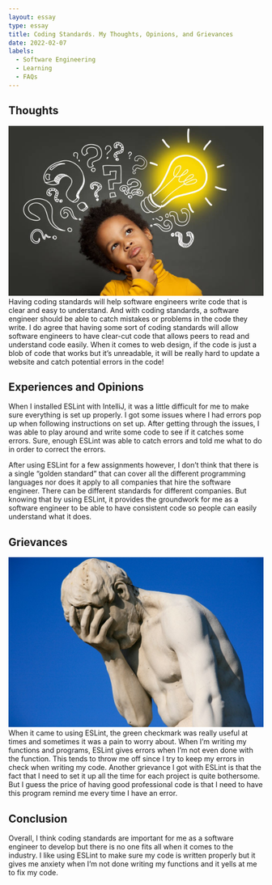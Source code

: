 ```yaml
---
layout: essay
type: essay
title: Coding Standards. My Thoughts, Opinions, and Grievances
date: 2022-02-07
labels:
  - Software Engineering
  - Learning
  - FAQs
---
```


## Thoughts
<img class="ui medium left floated rounded image" src="../images/thoughts.jpg">
Having coding standards will help software engineers write code that is clear and easy to understand. And with coding standards, a software engineer should be able to catch mistakes or problems in the code they write. I do agree that having some sort of coding standards will allow software engineers to have clear-cut code that allows peers to read and understand code easily. When it comes to web design, if the code is just a blob of code that works but it’s unreadable, it will be really hard to update a website and catch potential errors in the code!

## Experiences and Opinions

When I installed ESLint with IntelliJ, it was a little difficult for me to make sure everything is set up properly. I got some issues where I had errors pop up when following instructions on set up. After getting through the issues, I was able to play around and write some code to see if it catches some errors. Sure, enough ESLint was able to catch errors and told me what to do in order to correct the errors. 

After using ESLint for a few assignments however, I don’t think that there is a single “golden standard” that can cover all the different programming languages nor does it apply to all companies that hire the software engineer. There can be different standards for different companies. But knowing that by using ESLint, it provides the groundwork for me as a software engineer to be able to have consistent code so people can easily understand what it does.

## Grievances
<img class="ui medium left floated rounded image" src="../images/Paris-Tuileries-Garden-Facepalm-statue.jpg">
When it came to using ESLint, the green checkmark was really useful at times and sometimes it was a pain to worry about. When I’m writing my functions and programs, ESLint gives errors when I’m not even done with the function. This tends to throw me off since I try to keep my errors in check when writing my code. Another grievance I got with ESLint is that the fact that I need to set it up all the time for each project is quite bothersome. But I guess the price of having good professional code is that I need to have this program remind me every time I have an error. 

## Conclusion

Overall, I think coding standards are important for me as a software engineer to develop but there is no one fits all when it comes to the industry. I like using ESLint to make sure my code is written properly but it gives me anxiety when I’m not done writing my functions and it yells at me to fix my code. 
